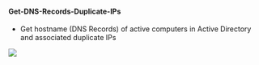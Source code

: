 #### Get-DNS-Records-Duplicate-IPs
- Get hostname (DNS Records) of active computers in Active Directory and associated duplicate IPs

<img src="https://github.com/adrianlois/Active-Directory-Management-PowerShell-Scripts/blob/master/Get-DNS-Records-Duplicate-IPs/dns-records-duplicate-ips-example.png" />
